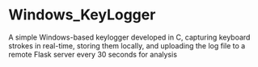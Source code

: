 # Windows_KeyLogger
A simple Windows-based keylogger developed in C, capturing keyboard strokes in real-time, storing them locally, and uploading the log file to a remote Flask server every 30 seconds for analysis
